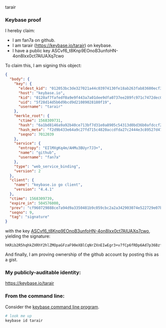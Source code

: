 tarair
### Keybase proof

I hereby claim:

  * I am fan7a on github.
  * I am tarair (https://keybase.io/tarair) on keybase.
  * I have a public key ASCvf6_t8Knp9EOnoB3unfoHN-4on8lxx0ct7AIUAXq7cwo

To claim this, I am signing this object:

```json
{
  "body": {
    "key": {
      "eldest_kid": "012053bc3de327021a44c03974130fe18ab263fab83600ecf38514baf029c763776f0a",
      "host": "keybase.io",
      "kid": "0120af7fafedf0a9e9f443a7a01dee9dfa0737ee289fc971c7472dec0214017abb730a",
      "uid": "5f28d14d5b6d9bcd9d21089028180f19",
      "username": "tarair"
    },
    "merkle_root": {
      "ctime": 1568309731,
      "hash": "6a1bd8146a9a92b40ce713bf7d31e0a8905c54313d0bd36b0afdccf2d2ad7abd3d8e2d821cb7992dd8ffbbd7bb7ce12f26ebc0ab6836a81e6ab2a722ee7d8de6",
      "hash_meta": "f2d9b433e64a9c27fd715c4820accdfda27c2444e3c89527d47b9c110bcb7a50",
      "seqno": 7012039
    },
    "service": {
      "entropy": "EIlMXgKq4m/AHMu3BUyr7J3+",
      "name": "github",
      "username": "fan7a"
    },
    "type": "web_service_binding",
    "version": 2
  },
  "client": {
    "name": "keybase.io go client",
    "version": "4.4.1"
  },
  "ctime": 1568309739,
  "expire_in": 504576000,
  "prev": "cf960729888ce7a94d9a3350481b9c059cbc2a2a342903074e522729e07b84a5",
  "seqno": 9,
  "tag": "signature"
}
```

with the key [ASCvf6_t8Knp9EOnoB3unfoHN-4on8lxx0ct7AIUAXq7cwo](https://keybase.io/tarair), yielding the signature:

```
hKRib2R5hqhkZXRhY2hlZMOpaGFzaF90eXBlCqNrZXnEIwEgr3+v7fCp6fRDp6Ad7p36BzfuKJ/JccdHLewCFAF6u3MKp3BheWxvYWTESpcCCcQgz5YHKYiM56lNmjNQSBucBZy8Kio0KQMHTlInKeB7hKXEIA8DA+cAf4HDgLzblQjt1S4CfJY9HBKtnTgquV17W8V3AgHCo3NpZ8RAoJ+O5m28+TNWtjJmMPmCfd4Tu7CrJ8iqWIgSQyaRPl/ArbaFtbXOHv+NQtGJ2zQv7/baS6vkXZ2UiSLNCA/ABKhzaWdfdHlwZSCkaGFzaIKkdHlwZQildmFsdWXEIIutN6rep2R+iqk4tI6/bq+nxNJmADIGrT/Qd/WqCUUzo3RhZ80CAqd2ZXJzaW9uAQ==

```

And finally, I am proving ownership of the github account by posting this as a gist.

### My publicly-auditable identity:

https://keybase.io/tarair

### From the command line:

Consider the [keybase command line program](https://keybase.io/download).

```bash
# look me up
keybase id tarair
```
